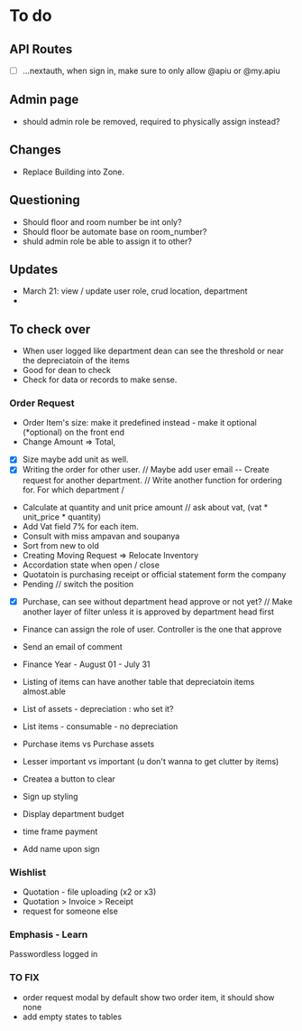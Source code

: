 # To do
## API Routes
- [ ] ...nextauth, when sign in, make sure to only allow @apiu or @my.apiu


## Admin page
- should admin role be removed, required to physically assign instead?


## Changes
- Replace Building into Zone.


## Questioning
- Should floor and room number be int only?
- Should floor be automate base on room_number?
- shuld admin role be able to assign it to other?

## Updates
- March 21: view / update user role, crud location, department
-

## To check over
- When user logged like department dean can see the threshold or near the depreciatoin of the items
- Good for dean to check
- Check for data or records to make sense.

### Order Request
- Order Item's size: make it predefined instead  - make it optional (*optional) on the front end
- Change Amount => Total, 
-[x] Size maybe add unit as well.
-[x]  Writing the order for other user. // Maybe add user email -- Create request for another department. // Write another function for ordering for. For which department / 
- Calculate at quantity and unit price amount // ask about vat, (vat * unit_price * quantity) 
- Add Vat field 7% for each item.
- Consult with miss ampavan and soupanya
- Sort from new to old
- Creating Moving Request => Relocate Inventory
- Accordation state when open / close
- Quotatoin is purchasing receipt or official statement form the company
- Pending  // switch the position
- [x] Purchase, can see without department head approve or not yet?  // Make another layer of filter unless it is approved by department head first
- Finance can assign the role of user. Controller is the one that approve 
- Send an email of comment
- Finance Year - August 01 - July 31 
- Listing of items can have another table that depreciatoin items almost.able
- List of assets - depreciation : who set it?

- List items - consumable - no depreciation
- Purchase items vs Purchase assets
- Lesser important vs important (u don't wanna to get clutter by items)
- Createa a button to clear 
- Sign up styling
- Display department budget
- time frame payment
- Add name upon sign 


### Wishlist
- Quotation - file uploading (x2 or x3)
- Quotation > Invoice > Receipt
- request for someone else




### Emphasis - Learn
Passwordless logged in


### TO FIX
- order request modal by default show two order item, it should show none
- add empty states to tables


